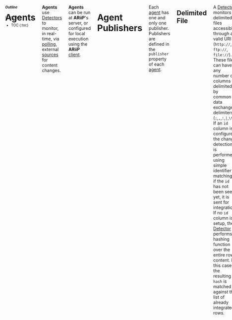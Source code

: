 <aside class="large-3 columns" markdown="1" style="position:fixed;font-size:80%;">

##### Outline
{:.no_toc}

* TOC
{:toc}

</aside>

<!-- [TOC] for Python markdown parser -->

 <div class="large-9 columns" role="content"  markdown="1">

# Agents

**Agents** use [Detectors][] to monitor, in real-time, via [polling][], external [sources][] for content changes.

**Agents** can be run at **ARiiP**'s server, or configured for local execution using the **ARiiP** [client][].


# Agent Publishers

Each [agent][] has one and only one publisher. Publishers are defined in the `publisher` property of each [agent][]. 

## Delimited File

A [Detector][] monitors delimited files accessible through a valid URI (`http://`, `ftp://`, `file://`). These files can have any number of columns delimited by common data exchange delimiters (`;`,`,`,`:`,`|`,`\t`). If an `id` column is configured, the change detection is performed using simple identifier matching: if the `id` has not been seen yet, it is sent for integration. If no `id` column is setup, the [Detector][] performs a hashing function over the entire row content. In this case, the resulting `hash` is matched against the list of already integrated rows.

**Example**

    {
      "publisher": "csv",
      "payload": {
        "uri": "http://bioinformatics.ua.pt/",
        "cache": "0",
        "headers": "on",
        "delimiter": "\n",
        "selectors": [
          {
            "id": 1
          },
          {
            "key": 2
          }
        ]
      },
      "identifier": "agent id",
      "title": "agent title",
      "help": "agent helpsd",
      "schedule": "1w"
    }

## Database

A [Detector][] can be configured to monitor a database. In this scenario, a _SELECT_ query must be configured to access the database, retrieving the list of values that are being monitored. If an `id` column is configured, the change detection is performed using simple identifier matching: if the `id` has not been seen yet, it is sent for integration. If no `id` column is setup, the **Detector** performs a hashing function over the entire row content. In this case, the resulting `hash` is matched against the list of already integrated rows.

**Example**

    {
      "publisher": "sql",
      "payload": {
        "cache": "id",
        "server": "mysql",
        "host": "localhost",
        "port": "3306",
        "database": "ARiiP",
        "username": "root",
        "password": "telematica",
        "query": "SELECT * FROM variants;",
        "selectors": [
          {
            "id": "id"
          },
          {
            "refseq": "rs"
          },
          {
            "variant": "mutation"
          },
          {
            "gene": "gene"
          },
          {
            "url": "link"
          }
        ]
      },
      "identifier": "variants",
      "title": "variants",
      "help": "variants",
      "schedule": "1h"
    }

## LinkedData

<div data-alert class="alert-box warning radius">
  <strong>Note</strong>: LinkedData support is not yet available.
  <a href="#" class="close">&times;</a>
</div>

Detector can be used to monitor LinkedData URIs. These must be publicly resolveable addresses and must respond properly to `Accept Encoding` headers, according [to the LinkedData principles][linkeddata]. With LinkedData monitors, Detector checks all `predicates` described in the URI response. If any new predicate is detected or if a predicate object has changed, Detector will generate a new event.

## SPARQL Endpoint

<div data-alert class="alert-box warning radius">
  <strong>Note</strong>: SPARQL Endpoint support is not yet available.
  <a href="#" class="close">&times;</a>
</div>

## Structured File

A **Detector** can monitor structured files for more complex data exchange scenarios. Structured files are accessible through a valid URI (`http://`, `ftp://`, `file://`) and their content must be valid XML or JSON. Monitored data are configured through XPath or JSONPath queries. If an `id` query is configured, the change detection is performed using simple identifier matching: if the `id` has not been seen yet, it is sent for integration. If no `id` query is setup, the **Detector** performs a hashing function over the entire processed query response content. In this case, the resulting `hash` is matched against the list of already integrated results.

# Client

[Agents][] can be executed locally using the [ARiiP client script](https://github.com/pdrlps/ARiiP-client). This script uses the **ARiiP** [gem][] to access **ARiiP**'s [API](#fluxcapacitor), analyzing local content and processing identified [events][] (i.e., delivering the template directly).

Local clients bring three key benefits to the **ARiiP** platform: distributed monitoring, improved load control and better security.
At the architecture level, any number of agents can be remotely deployed and configured to push data to the main **ARiiP** server. 
[Agents][]' scheduling is more flexible. [Agents][] run as a standalone ruby script with an associated configuration file. Script execution can be automated, using a cron job task for instance, or can be run ad-hoc, when the data owners want to integrate/publish new data.
With client-side [agents][], sensitive content,  such as authentication credentials or private API tokens, do not need to be registered in **ARiiP**'s server platform. 

# Detector

The **Detector** engine will perform the [polling][] of configured [sources][] using configured [agents][]. Spot the Differences monitors specified resources looking for changes in the output content. **Detector**'s algorithm identifies what has changed since the last visit to a data source (using hashes and id matching). When content changes are detected, the **Detector** triggers a new [event][]. [Events][] will then be processed through configured **ARiiP** integration rules. In the system, detected events are sent for processing to the **FluxCapacitor**.

# Events

**Events** are occurrences of specific conditions that will trigger an [Integration][]. **ARiiP** events are registered when:

- New issue  (Ex: GitHub)
- New row in table (Ex: WAVe)
- New image in index (Ex: Dicoogle)

You can think of an **Event** as the _ignition_ of a new [integration][].

Basically, they're things that happen in monitored systems which cause a defined action to happen. Additionally, events supply data about what happened. These data will be passed on to the [Integrations][] controller, which validates them and moves them to the [Postman][] for execution through the [Delivery Template][deliverytemplate].

For example, say a service has a "New Row Added" event being monitored. We will detect when this event happens using a [polling][] strategy. The general event data will be something like this:

    {
      "id": 987654,
      "create_at": "Mon, 17 Sep 2013 15:07:01 0000",
      "agent_id": 1,
      "payload": { ... }
    }

These key/value objects are available for mapping into the action as required.

# FluxCapacitor

**FluxCapacitor** is **ARiiP**'s' API. It controls everything happening within the platform, whether it was triggered internally or by any of the distributed clients.

## Public Methods

### Verify Cache

This methods is used by [client][] [agents][] to verify if a specific set of properties has already been processed by **ARiiP**. When the content is not on the cache, i.e. has not been processed yet, this method returns the list of [templates][deliverytemplate] associated with provided [agent][] for delivery.

**Address**: POST to `../ARiiP/fluxcapacitor/verify.json`

**Example**
  
      {
      "access_token": 987654,
      "agent":"csv_agent"",
      "cache": 1,
      "seed": "abc",
      "payload": { ... }
    }

# Gem

**ARiiP** [gem](http://rubygems.org/gems/ARiiP) includes all monitoring and detection features required by distributed [agents][] in a single [open-source package](https://github.com/pdrlps/ARiiP-gem).

To install, add this line to your application's Gemfile:

    gem 'ARiiP'


And then execute:

    $ bundle


Or install it yourself as:

    $ gem install ARiiP


Sample usage can be found in **ARiiP**'s [client][].

# Helper Functions

**ARiiP** includes several internal functions allowing quick access to generic variables that can be used in all [templates][deliverytemplates]. These functions allow the templates to retrieve information such as date/time, random numbers or strings, among many others.

## Usage

**ARiiP** helper functions are used just like the template [variables][], changing only the start character form `%` to `$`. These reserved keywords are written as `ARiiP.function name`.

## Function list

* `date`: returns the system date
* `datetime`: returns the system date with time included (until _ms_)
* `environment`: returns the server execution environment (from Rails)
* `hostname`: returns the postman server hostname
* `random_int`: returns a random integer number
* `random_string`: returns a random string with 8 characters
* `random_hex`: returns a random hex string with 64 characters

## Code

The `ARiiP.code` function allows running arbitrary code Ruby within your template. This allows implementing simple variable comparisons or more complex operations. For instance, the functions listed previously could be reproduced using a `code` segment:

* _datetime_: `${ARiiP.code( Time.now )}`

Other **examples**:

* _if_ statement, appending to file: `%{title},${ARiiP.code( %{b} > %{a} ? '%{big}' : '%{small}'  )}``


Some additional notes on `code` blocks:

* There are some validations to prevent executing malicious code. However, there are still open security issues. Handle with care.
* The `code` block must return (or use) something (object, function, array) that can be cast as a String.
* Multiline code is **not** possible.

# Hooks

The traditional workflow uses the [Detector][] to detect new [events][]. However, [events][] can be pushed into **ARiiP** using the Web/REST hooks interface. In this case, the hook payload is directly [pushed][push] to the [Integration][].
Relevant data must be sent in the POST request parameters. Upon receiving these data, **ARiiP** will start the [detector][] for the identified [agent][], processing the associated [integrations][].

**Address**: Hooks must [push][] data to `ARiiP/push/<agent_identifier>.js` address.

# Icons

Here's **ARiiP** iconography legend.

<ul class="no-bullet">
<li><a class="icon-about xl-icon"> </a> about</li>
<li><a class="icon-add xl-icon"> </a> add (add sample agent, integration or template)</li>
<li><a class="icon-agent xl-icon"> </a> agent</li>
<li><a class="icon-delete xl-icon"> </a> delete/remove</li>
<li><a class="icon-details xl-icon"> </a> details (agent or template configuration details)</li>
<li><a class="icon-documentation xl-icon"> </a> documentation</li>
<li><a class="icon-download xl-icon"> </a> download</li>
<li><a class="icon-settings xl-icon"> </a> edit/settings</li>
<li><a class="icon-list xl-icon"> </a> events (on agent: events found, on template: deliveries made)</li>
<li><a class="icon-files xl-icon"> </a> files</li>
<li><a class="icon-ARiiP xl-icon"> </a> logo</li>
<li><a class="icon-install xl-icon"> </a> install</li>
<li><a class="icon-integration xl-icon"> </a> integration</li>
<li><a class="icon-publisher xl-icon"> </a> publisher</li>
<li><a class="icon-schedule xl-icon"> </a> schedule</li>
<li><a class="icon-selectors xl-icon"> </a> selectors</li>
<li><a class="icon-signout xl-icon"> </a> sign out</li>
<li><a class="icon-signup xl-icon"> </a> sign up</li>
<li><a class="icon-template xl-icon"> </a> template</li>
<li><a class="icon-trash xl-icon"> </a> trash</li>
<li><a class="icon-user xl-icon"> </a> user</li>
<li><a class="icon-view xl-icon"> </a> view</li>
</ul>

# Integrations

**Integrations** are the complete workflows of what users want to achieve, associating one or more [agents][] with one or more [templates][deliverytemplates].

**Examples**

- Add metadata to index (Ex: Dicoogle)
- Add new data to database (Ex: WAVe)
- Create issue from task (Ex: Redmine)

You can think of **Integrations** as the full path from database SELECTs or file processing to POSTs, writes, query executions, or the creation of a resource. **Integrations** start with the [agents][] and are finalized by the [Postman](#Postman) using the specified [delivery templates][].

## Metadata

### Title

This is a human readable label a user would see when browsing the integrations dashboard describing. Make it short but descriptive.

**Example**: *Create issue*, *Add variant* or *Index document*

### Identifier

This is a field only really used internally for both prefill and scripting references. Needs to be at least 2 characters long, start with an alpha, and only contain a-z, A-Z, 0-9 or _.

**Example**: *create_issue*, *add_variant* or *index*

### Help Text

This is some human-readable explanatory text, usually something that clarifies what the integration does.

**Example**: *Adds a new variant to the configured database*.

# Polling

Polling is the process of repeatedly hitting the same endpoint looking for new data. Unfortunately, ARiiP uses the [Detector][] to do this. We don't like doing this (its wasteful), vendors don't like us doing it (again, its wasteful) and users dislike it (they have to wait a maximum interval to detect new events). However, it is the one method that is ubiquitous, so we support it.

It is also closely tied into how ARiiP handles deduplication.

A more modern approach uses Web/REST hooks. This way, services can [push][] data into **ARiiP**, which reduces the application load.

# Postman

Handles the final step of the [integrations][]: gets the [integration fields][] and applies them to the [delivery template][] for execution.

# Push

**ARiiP** in addition to polling, [integrations][] can be configured to receive data directly from external services. *Pushing* data into **ARiiP** will start processing the [agents][] specified in the push request. [Agents][] can be configured to not run in any specific schedule, meaning that they will only run when they receive data via push. However, note that you can push data into any [agent][], even if they have specific monitoring schedules.

# Seeds

[Agents][] can have any number of **Seeds** where you can configure an initial dataset to start the monitoring. Seeds are useful for monitoring long lists of similar sources.

**Seeds** configuration is identical to [agents][]'. Variables defined in **seed** selectors will replace content in the [agents][] settings, enabling the composition of dynamic queries or file access strategies.

# Sources

**Sources** setup the location of external content for event detection. The [Detector][] uses a [polling][] process to identify new [events][] in monitored resources. There a few changes tough, URL Routes can only be GET and SQL queries must contain a SELECT statement.

# Templates

**Delivery Templates** are used to define how **ARiiP** will handle [events][] data obtained by the [agents][]. 

## Metadata

### Identifier

A key for consumption by the [Postman][postman]. Needs to be at least 2 characters long, start with an alpha, and only contain a-z, A-Z, 0-9 or _.

**Example**: *mapper* or *issue*

**Property**: `identifier` (maps to `dc:identifier`)

### Title

A human readable Title shown in the UI as a user works to complete an [Action][action].

**Example**: *Variant* or *Title*

**Property**: `label` (maps to `dc:title`)

### Help Text

Human readable description of an action field, useful for describing some detail you couldn't list in the Label.

**Example**: *Choose which room to send the message to.* or *Add a title to the note.*

**Property**: `help` (maps to `dc:description`)

### Publisher

The type of template publisher that will be delivered by the Postman.

**Available Publishers**: *url*, *sql*, *sparql*, *mail*, *file*, *json*...

**Property**: `publisher`  (maps to `dc:publisher`)

### Payload

Object containing the set of properties specific to each [delivery][delivery] type.

**Example**: *{"id":"%{id}","subject":"%{subject}"}* or *{"title":"%{title}","key":"%{key}"}*

**Property**: `payload` (related to `ARiiP:payload` object)

## Sample

Sample configuration for exchanged data between the application controller and the [Integrations][]. Each [Delivery Template][deliverytemplate] type will have its own set of configuration properties, defined in the object payload.

    {
      "publisher": "url",
      "identifier": "ARiiP",
      "title": "label",
      "payload": {
        "url": "http://www.example.com",
        "method": "post"
        ...
      }
    }

# Template Types

[Delivery Templates][] have one (and only one) type. This defines what processing is required in the [Postman][postman] engine for successful delivery of the data. Variables in each template are marked within `%{ }` characters.

## Email

Sends custom emails to the configured recipients. **Note** that emails are sent from the server configured in **ARiiP**'s Rails settings.

### Metadata

#### Subject

The subject for the new mail to be sent by the [Postman][postman].

**Example**: *[ARiiP] new mail for %{ARiiP.action_identifier}*

**Property**: `subject` (maps to `dc:subject`)

#### To

An array with the main destination for the email.

**Example**: *["johndoe@gmail.com", "%{to}"]*

**Property**: `to` (maps to `ARiiP:to`)

#### CC

An array with the CC destination for the email.

**Example**: *["johndoe@gmail.com", "%{to}"]*

**Property**: `cc` (maps to `ARiiP:cc`)

#### BCC

An array with the BCC destination for the email.

**Example**: *["johndoe@gmail.com", "%{to}"]*

**Property**: `bcc` (maps to `ARiiP:bcc`)

#### Body

The body for the message being sent.

**Example**: *Hello %{first_name}! Welcome to ARiiP!--\n%{ARiiP.datetime}*

**Property**: `body` (maps to `ARiiP:body`)

## Dropbox Management

In addition to accessing files on your server workspace, **ARiiP** can interact with your Dropbox to create or update files. The configuration is just like the **File Management** template, detailed next.

## File Management

Changes files directly on the file system. 

### Metadata

#### Content

Template for the content being written to the selected file.

**Example**: *%{id},%{ARiiP.datetime}\n*

**Property**: `content` (maps to `ARiiP:content`)

#### Method

Defines what is the type of the change that will be performed in the file by the [Postman][postman].

**Example**: *append*, *create*

**Property**: `method` (maps to `ARiiP:method`)

##### Append

The _append_ method will add the content (from the property `content`) to the specified file. **Note** that the append method will attempt to create the file if it does not exist.

##### Create

The _create_ method will create a new file with the generated content (from the property `content`).

#### URI

The file URI. Not that filenames can include _variables_. The use of full system file URIs (starting with _file://_) is advised.

**Example**: */Temp/log.csv*

**Property**: `uri` (maps to `ARiiP:uri`)

### Sample

    {
      "identifier": "github_2_file",
      "title": "GitHub to File",
      "help": "a",
      "publisher": "file",
      "variables": null,
      "payload": {
        "method": "append",
        "uri": "data/github.csv",
        "content": "%{ARiiP.date},%{before},%{after},%{repository}\n"
      }
    }

## SQL Query

The SQL Query [Delivery Template][deliverytemplate] will execute the specified SQL query in the destination database. 
 
### Metadata

#### Server

A string matching the available database servers.

**Example**: *sqlserver*, *mysql*, *postgres*, *sqlite*

**Property**: `server` (maps to `ARiiP:server`)

#### Host

Address for the database host. This value defaults to `localhost` if no data is provided.

**Example**: *localhost*, *192.168.2.5*

**Property**: `host` (maps to `ARiiP:host`)

#### Port

Port open for connection in the database host. This value defaults to the standard server port (Ex: `3306` for `mysql`) if no data is provided.

**Example**: *3306*, *1255*

**Property**: `port` (maps to `ARiiP:port`)

#### Database Name

Database name where the query will be performed. 

**Example**: *wave10*, *issues*

**Property**: `database` (maps to `ARiiP:database`) (**mandatory**)

#### Username

Database user.

**Example**: *john_doe*

**Property**: `username` (maps to `ARiiP:username`) (**mandatory**)

#### Password

User password. The password is hashed before being exchanged between any service.

**Example**: *qwerty§12345*

**Property**: `password` (maps to `ARiiP:password`) (**mandatory**)

#### Query

The query that will be executed by the [Postman][postman] in the configured database. 

**Example**: *INSERT INTO issues (title, description, timestamp) VALUES ('{%title}, '%{description}', getdate());*

**Property**: `query` (maps to `ARiiP:server`) (**mandatory**)

## URL Route

Perform the selected request type on the configured URL, passing on configured parameters.

### Metadata

#### Method

Defines what is the type of the request that will be executed by the [Postman][postman].

**Example**: *get*, *post*, *delete*

**Property**: `method` (maps to `ARiiP:method`)

##### GET

The URL Route [Delivery Template][] will issue a GET request to the defined URL. URI *keys* are used to match [Action Fields][] defined in the [variables][variables].

**Example**: http://example.com/services/`%{id}`/`%{description}`/`%{otherpayload}`

##### POST

This URL Route POSTs extracted data to the defined URL route. [Action Fields][actionfields] are mapped to specific key/value pairs in the request metadata. The POSTed payload is included in the `payload` object in the template.

**Example**:

    "payload": {
      "type": "%{type}",
      "key": "%{key}",
      "label": "%{label}",
      "id": "%{id}"
    }

**Property**: `payload` (related to `ARiiP:payload` object)

#### URI

The destination URL for the request.

**Example**: http://bioinformatics.ua.pt/ARiiP/postman/%{id}, http://bmd-software.com/

**Property**: `uri` (maps to `ARiiP:uri`)

# Variables

[Agents][] and [delivery templates][delivery] can have an endless number of variables being matched within **ARiiP**. Variables are available in _payload_ objects in any configuration. Variables are extracted from configured in [Agents][] and [Templates][].

## Usage

**ARiiP** identifies variables by matching content in property values within `%{ }`. On [template][] processing, each variable is replaced with content from the sent payload. Variables can be included in SQL queries, URIs or request parameters. **Note** that **ARiiP** [helper functions][helpers] are also variables.

**Example**:  `%{name}` is replaced by the `name` property in the calling function parameters hash. 

</div>


[agent]:              #agents
[agents]:             #agents
[client]:             #client
[gem]:                #gem
[Integration]:        #integrations
[Integrations]:       #integrations
[integration fields]: #integration-fields
[delivery]:           #deliveries
[deliverytemplate]:   #templates
[deliverytemplates]:  #templates
[delivery template]:  #templates
[delivery templates]: #templates
[Detector]:           #detector
[Detectors]:          #detector
[event]:              #events
[events]:             #events
[Field Types]:        #field-types
[helpers]:            #helper-functions
[polling]:            #polling
[Postman]:            #postman
[postman]:            #postman
[push]:               #push
[source]:             #sources
[sources]:            #sources
[Template]:           #templates
[Templates]:          #templates
[variables]:          #variables
